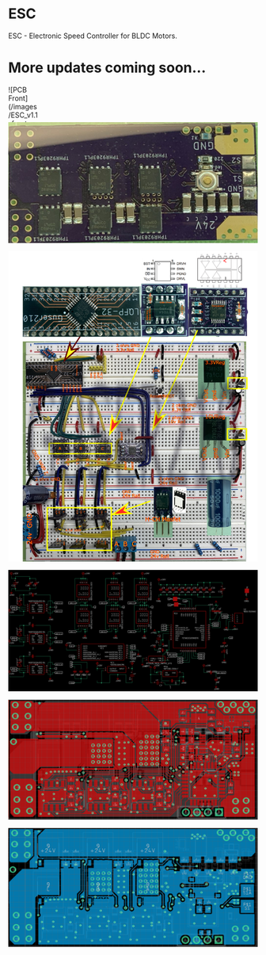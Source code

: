 # ESC
ESC - Electronic Speed Controller for BLDC Motors.

# More updates coming soon...

<div style="width:60px; height:60px">
![PCB Front](/images/ESC_v1.1_front_small.jpg)
</div>

![PCB Front](/images/ESC_v1.1_back_small.jpg)

![PCB Front](/images/Breadboard_small.png)


![PCB Front](/images/schematic.png)

![PCB Front](/images/pcb_top.png)

![PCB Front](/images/pcb_bottom.png)
